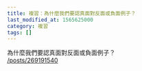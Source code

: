 ```yaml
---
title: 複習：為什麼我們要認真面對反面或負面例子？
last_modified_at: 1565625000
category: 複習
tags: []
---
```


<p>為什麼我們要認真面對反面或負面例子？<br>
<a href="/posts/269191540" target="_blank">/posts/269191540</a></p>

<p>&nbsp;</p>

